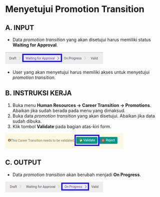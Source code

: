 # Menyetujui Promotion Transition

## A. INPUT

* Data *promotion transition* yang akan disetujui harus memiliki status **Waiting for Approval**.

![](../../img/promotion-transition/status-waiting-approval.png)

* User yang akan menyetujui harus memiliki akses untuk menyetujui *promotion transition*.

## B. INSTRUKSI KERJA

1. Buka menu **Human Resources -> Career Transition -> Promotions**. Abaikan jika sudah berada pada menu yang dimaksud.
2. Buka data *promotion transition* yang akan disetujui. Abaikan jika data sudah dibuka.
3. Klik tombol **Validate** pada bagian atas-kiri form.

![](../../img/promotion-transition/tombol-validate.png)

## C. OUTPUT

* Data *promotion transition* akan berubah menjadi **On Progress**.

![](../../img/promotion-transition/status-on-progress.png)
